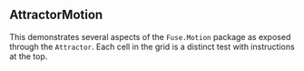 ## AttractorMotion

This demonstrates several aspects of the `Fuse.Motion` package as exposed through the `Attractor`. Each cell in the grid is a distinct test with instructions at the top.

